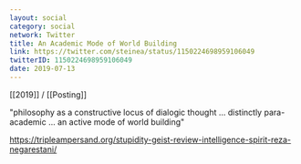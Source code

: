 ```yaml
---
layout: social
category: social
network: Twitter
title: An Academic Mode of World Building
link: https://twitter.com/steinea/status/1150224698959106049
twitterID: 1150224698959106049
date: 2019-07-13
---
```


[[2019]] / [[Posting]]

"philosophy as a constructive locus of dialogic thought ... distinctly para-academic ... an active mode of world building"

<https://tripleampersand.org/stupidity-geist-review-intelligence-spirit-reza-negarestani/>
